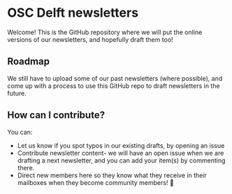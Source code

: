 # OSC Delft newsletters

Welcome! This is the GitHub repository where we will put the online versions of our newsletters, and hopefully draft them too!

## Roadmap
We still have to upload some of our past newsletters (where possible), and come up with a process to use this GitHub repo to draft newsletters in the future.

## How can I contribute?
You can:
- Let us know if you spot typos in our existing drafts, by opening an issue
- Contribute newsletter content- we will have an open issue when we are drafting a next newsletter, and you can add your item(s) by commenting there.
- Direct new members here so they know what they receive in their mailboxes when they become community members! :book:
